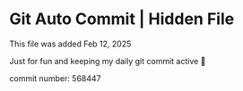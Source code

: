 # Git Auto Commit | Hidden File

This file was added Feb 12, 2025

Just for fun and keeping my daily git commit active 🤪

commit number: 568447
